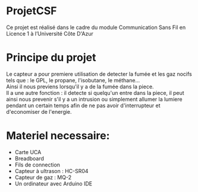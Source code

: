 # ProjetCSF
Ce projet est réalisé dans le cadre du module Communication Sans Fil en Licence 1 à l’Université Côte D'Azur

# Principe du projet
Le capteur a pour premiere utilisation de detecter la fumée et les gaz nocifs tels que : le GPL, le propane, l'isobutane, le méthane...
<br/>Ainsi il nous previens lorsqu'il y a de la fumée dans la piece.
<br/>Il a une autre fonction : il detecte si quelqu'un entre dans la piece, il peut ainsi nous prevenir s'il y a un intrusion ou simplement allumer la lumiere pendant un certain temps afin de ne pas avoir d'interrupteur et d'economiser de l'energie.

# Materiel necessaire:
- Carte UCA
- Breadboard
- Fils de connection
- Capteur à ultrason : HC-SR04
- Capteur de gaz : MQ-2
- Un ordinateur avec Arduino IDE
